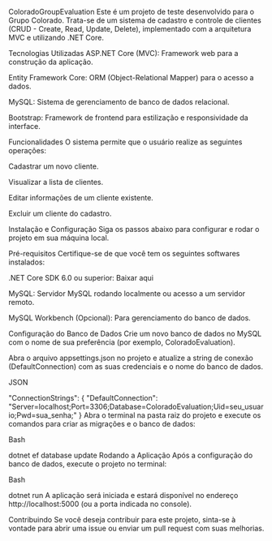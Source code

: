 ColoradoGroupEvaluation
Este é um projeto de teste desenvolvido para o Grupo Colorado. Trata-se de um sistema de cadastro e controle de clientes (CRUD - Create, Read, Update, Delete), implementado com a arquitetura MVC e utilizando .NET Core.

Tecnologias Utilizadas
ASP.NET Core (MVC): Framework web para a construção da aplicação.

Entity Framework Core: ORM (Object-Relational Mapper) para o acesso a dados.

MySQL: Sistema de gerenciamento de banco de dados relacional.

Bootstrap: Framework de frontend para estilização e responsividade da interface.

Funcionalidades
O sistema permite que o usuário realize as seguintes operações:

Cadastrar um novo cliente.

Visualizar a lista de clientes.

Editar informações de um cliente existente.

Excluir um cliente do cadastro.

Instalação e Configuração
Siga os passos abaixo para configurar e rodar o projeto em sua máquina local.

Pré-requisitos
Certifique-se de que você tem os seguintes softwares instalados:

.NET Core SDK 6.0 ou superior: Baixar aqui

MySQL: Servidor MySQL rodando localmente ou acesso a um servidor remoto.

MySQL Workbench (Opcional): Para gerenciamento do banco de dados.

Configuração do Banco de Dados
Crie um novo banco de dados no MySQL com o nome de sua preferência (por exemplo, ColoradoEvaluation).

Abra o arquivo appsettings.json no projeto e atualize a string de conexão (DefaultConnection) com as suas credenciais e o nome do banco de dados.

JSON

"ConnectionStrings": {
  "DefaultConnection": "Server=localhost;Port=3306;Database=ColoradoEvaluation;Uid=seu_usuario;Pwd=sua_senha;"
}
Abra o terminal na pasta raiz do projeto e execute os comandos para criar as migrações e o banco de dados:

Bash

dotnet ef database update
Rodando a Aplicação
Após a configuração do banco de dados, execute o projeto no terminal:

Bash

dotnet run
A aplicação será iniciada e estará disponível no endereço http://localhost:5000 (ou a porta indicada no console).

Contribuindo
Se você deseja contribuir para este projeto, sinta-se à vontade para abrir uma issue ou enviar um pull request com suas melhorias.

